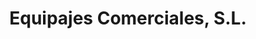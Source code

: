 ---
title: "Equipajes Comerciales, S.L."
url: /salou/equipajes-comerciales-s-l/
shop: bolsas y maletas
---
